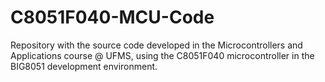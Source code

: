# C8051F040-MCU-Code
Repository with the source code developed in the Microcontrollers and Applications course @ UFMS, using the C8051F040 microcontroller in the BIG8051 development environment.
